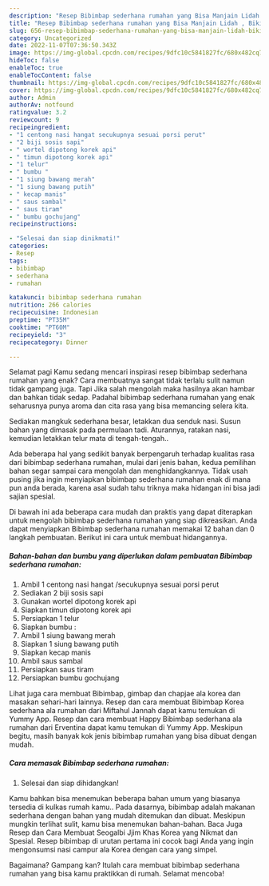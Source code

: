 ```yaml
---
description: "Resep Bibimbap sederhana rumahan yang Bisa Manjain Lidah , Bikin Ngiler"
title: "Resep Bibimbap sederhana rumahan yang Bisa Manjain Lidah , Bikin Ngiler"
slug: 656-resep-bibimbap-sederhana-rumahan-yang-bisa-manjain-lidah-bikin-ngiler
category: Uncategorized
date: 2022-11-07T07:36:50.343Z
image: https://img-global.cpcdn.com/recipes/9dfc10c5841827fc/680x482cq70/bibimbap-sederhana-rumahan-foto-resep-utama.jpg
hideToc: false
enableToc: true
enableTocContent: false
thumbnail: https://img-global.cpcdn.com/recipes/9dfc10c5841827fc/680x482cq70/bibimbap-sederhana-rumahan-foto-resep-utama.jpg
cover: https://img-global.cpcdn.com/recipes/9dfc10c5841827fc/680x482cq70/bibimbap-sederhana-rumahan-foto-resep-utama.jpg
author: Admin
authorAv: notfound
ratingvalue: 3.2
reviewcount: 9
recipeingredient:
- "1 centong nasi hangat secukupnya sesuai porsi perut"
- "2 biji sosis sapi"
- " wortel dipotong korek api"
- " timun dipotong korek api"
- "1 telur"
- " bumbu "
- "1 siung bawang merah"
- "1 siung bawang putih"
- " kecap manis"
- " saus sambal"
- " saus tiram"
- " bumbu gochujang"
recipeinstructions:

- "Selesai dan siap dinikmati!"
categories:
- Resep
tags:
- bibimbap
- sederhana
- rumahan

katakunci: bibimbap sederhana rumahan 
nutrition: 266 calories
recipecuisine: Indonesian
preptime: "PT35M"
cooktime: "PT60M"
recipeyield: "3"
recipecategory: Dinner

---
```



Selamat pagi Kamu sedang mencari inspirasi resep bibimbap sederhana rumahan yang enak? Cara membuatnya sangat tidak terlalu sulit namun tidak gampang juga. Tapi Jika salah mengolah maka hasilnya akan hambar dan bahkan tidak sedap. Padahal bibimbap sederhana rumahan yang enak seharusnya punya aroma dan cita rasa yang bisa memancing selera kita.


Sediakan mangkuk sederhana besar, letakkan dua senduk nasi. Susun bahan yang dimasak pada permulaan tadi. Aturannya, ratakan nasi, kemudian letakkan telur mata di tengah-tengah..

Ada beberapa hal yang sedikit banyak berpengaruh terhadap kualitas rasa dari bibimbap sederhana rumahan, mulai dari jenis bahan, kedua pemilihan bahan segar sampai cara mengolah dan menghidangkannya. Tidak usah pusing jika ingin menyiapkan bibimbap sederhana rumahan enak di mana pun anda berada, karena asal sudah tahu triknya maka hidangan ini bisa jadi sajian spesial.


Di bawah ini ada beberapa cara mudah dan praktis yang dapat diterapkan untuk mengolah bibimbap sederhana rumahan yang siap dikreasikan. Anda dapat menyiapkan Bibimbap sederhana rumahan memakai 12 bahan dan 0 langkah pembuatan. Berikut ini cara untuk membuat hidangannya.

<!--inarticleads1-->

##### Bahan-bahan dan bumbu yang diperlukan dalam pembuatan Bibimbap sederhana rumahan:

1. Ambil 1 centong nasi hangat /secukupnya sesuai porsi perut
1. Sediakan 2 biji sosis sapi
1. Gunakan  wortel dipotong korek api
1. Siapkan  timun dipotong korek api
1. Persiapkan 1 telur
1. Siapkan  bumbu :
1. Ambil 1 siung bawang merah
1. Siapkan 1 siung bawang putih
1. Siapkan  kecap manis
1. Ambil  saus sambal
1. Persiapkan  saus tiram
1. Persiapkan  bumbu gochujang


Lihat juga cara membuat Bibimbap, gimbap dan chapjae ala korea dan masakan sehari-hari lainnya. Resep dan cara membuat Bibimbap Korea sederhana ala rumahan dari Miftahul Jannah dapat kamu temukan di Yummy App. Resep dan cara membuat Happy Bibimbap sederhana ala rumahan dari Erventina dapat kamu temukan di Yummy App. Meskipun begitu, masih banyak kok jenis bibimbap rumahan yang bisa dibuat dengan mudah. 

<!--inarticleads2-->

##### Cara memasak Bibimbap sederhana rumahan:


1. Selesai dan siap dihidangkan!

Kamu bahkan bisa menemukan beberapa bahan umum yang biasanya tersedia di kulkas rumah kamu.. Pada dasarnya, bibimbap adalah makanan sederhana dengan bahan yang mudah ditemukan dan dibuat. Meskipun mungkin terlihat sulit, kamu bisa menemukan bahan-bahan. Baca Juga Resep dan Cara Membuat Seogalbi Jjim Khas Korea yang Nikmat dan Spesial. Resep bibimbap di urutan pertama ini cocok bagi Anda yang ingin mengonsumsi nasi campur ala Korea dengan cara yang simpel. 

Bagaimana? Gampang kan? Itulah cara membuat bibimbap sederhana rumahan yang bisa kamu praktikkan di rumah. Selamat mencoba!
